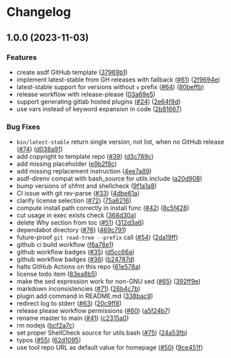 # Changelog

## 1.0.0 (2023-11-03)


### Features

* create asdf GitHub template ([37969b1](https://github.com/nandalopes/asdf-racket/commit/37969b197bba95f2e7a6c7f84bd57fb24c7af9d9))
* implement latest-stable from GH releases with fallback ([#61](https://github.com/nandalopes/asdf-racket/issues/61)) ([2f9694e](https://github.com/nandalopes/asdf-racket/commit/2f9694e5753dd76accde9afdc3fdfb37fb20e22f))
* latest-stable support for versions without `v` prefix ([#64](https://github.com/nandalopes/asdf-racket/issues/64)) ([80beffb](https://github.com/nandalopes/asdf-racket/commit/80beffb5d601de47026c1aaeaa0f0574c9ca832e))
* release workflow with release-please ([03a69e5](https://github.com/nandalopes/asdf-racket/commit/03a69e58a8f3cfd8481deb08d094c5efc55316d9))
* support generating gitlab hosted plugins ([#24](https://github.com/nandalopes/asdf-racket/issues/24)) ([2e64f8d](https://github.com/nandalopes/asdf-racket/commit/2e64f8df0c007e0eeae0876312643963e3957f2a))
* use vars instead of keyword expansion in code ([2b81667](https://github.com/nandalopes/asdf-racket/commit/2b81667111e890ca1d8e59b221c38b0cacbdcc82))


### Bug Fixes

* `bin/latest-stable` return single version, not list, when no GitHub release ([#74](https://github.com/nandalopes/asdf-racket/issues/74)) ([d038a91](https://github.com/nandalopes/asdf-racket/commit/d038a915da6a397cfc7dd2b2638e89b8e74a3407))
* add copyright to template repo ([#39](https://github.com/nandalopes/asdf-racket/issues/39)) ([d3c789c](https://github.com/nandalopes/asdf-racket/commit/d3c789c0e6dad4fae401c98d885bb9781a42788d))
* add missing placeholder ([e9b2f8c](https://github.com/nandalopes/asdf-racket/commit/e9b2f8c88dbec4730d0ad0ed49ebc50b49be2184))
* add missing replacement instruction ([4ee7a89](https://github.com/nandalopes/asdf-racket/commit/4ee7a89596b81a4b34ae01097da3409454055dd2))
* asdf-direnv compat with bash_source for utils include ([a20d908](https://github.com/nandalopes/asdf-racket/commit/a20d908d93f7810d7ab664c0fcffd9b6b4c07637))
* bump versions of shfmt and shellcheck ([9f1a1a8](https://github.com/nandalopes/asdf-racket/commit/9f1a1a8db9ddbda1f39f933bd0e802c665f5ab5f))
* CI issue with git rev-parse ([#33](https://github.com/nandalopes/asdf-racket/issues/33)) ([4dbe61a](https://github.com/nandalopes/asdf-racket/commit/4dbe61aa8c829ead34d9dcec78f257ceb54d2478))
* clarify license selection ([#72](https://github.com/nandalopes/asdf-racket/issues/72)) ([75a6216](https://github.com/nandalopes/asdf-racket/commit/75a62160b4a35df78c26554b349850a812e45256))
* compute install path correctly in install func ([#42](https://github.com/nandalopes/asdf-racket/issues/42)) ([8c5f428](https://github.com/nandalopes/asdf-racket/commit/8c5f4281c54bc9555a2cfdde069dd132d8607de3))
* cut usage in exec exists check ([368d30a](https://github.com/nandalopes/asdf-racket/commit/368d30ae14d9782f4bb6a57cac7f7f1cd3e61965))
* delete Why section from toc ([#51](https://github.com/nandalopes/asdf-racket/issues/51)) ([312d3a6](https://github.com/nandalopes/asdf-racket/commit/312d3a6bd6877d24320db03d5e1b03dd689b847e))
* dependabot directory ([#76](https://github.com/nandalopes/asdf-racket/issues/76)) ([469c791](https://github.com/nandalopes/asdf-racket/commit/469c7917c4049d26648d07e7e56e394173165991))
* future-proof `git read-tree --prefix` call ([#54](https://github.com/nandalopes/asdf-racket/issues/54)) ([2da19ff](https://github.com/nandalopes/asdf-racket/commit/2da19ff1d11af309e6d05b44550b8f776de4de61))
* github ci build workflow ([f6a78e1](https://github.com/nandalopes/asdf-racket/commit/f6a78e1a9ea21f05e7b9965525555be43faab442))
* github workflow badges ([#35](https://github.com/nandalopes/asdf-racket/issues/35)) ([d5cc66a](https://github.com/nandalopes/asdf-racket/commit/d5cc66a024f1cb9a709ead78d28d11f8ec8e43e3))
* github workflow badges ([#36](https://github.com/nandalopes/asdf-racket/issues/36)) ([b24787d](https://github.com/nandalopes/asdf-racket/commit/b24787de265ca797d54c55aa1d09c31dcd68c72f))
* halts GitHub Actions on this repo ([61e578a](https://github.com/nandalopes/asdf-racket/commit/61e578aa2a8d089e389a1f3a6735268f08f0a5dc))
* license todo item ([83ea8b5](https://github.com/nandalopes/asdf-racket/commit/83ea8b53cc4e51e7a23cae99b91b483331ef397a))
* make the sed expression work for non-GNU sed ([#65](https://github.com/nandalopes/asdf-racket/issues/65)) ([392ff9e](https://github.com/nandalopes/asdf-racket/commit/392ff9e2d319fbc45b169c6221fd63de58110598))
* markdown inconsistencies ([#71](https://github.com/nandalopes/asdf-racket/issues/71)) ([26b4c7b](https://github.com/nandalopes/asdf-racket/commit/26b4c7bbed9b38e093fe0b6c7bcd0f9ea7103a5e))
* plugin add command in README.md ([338bac9](https://github.com/nandalopes/asdf-racket/commit/338bac9bc170b495c34f9a62bbc69f0c3f932cae))
* redirect log to stderr ([#63](https://github.com/nandalopes/asdf-racket/issues/63)) ([20c9ff8](https://github.com/nandalopes/asdf-racket/commit/20c9ff84e8364c88eb2728d33e971826f26762d9))
* release please workflow permissions ([#60](https://github.com/nandalopes/asdf-racket/issues/60)) ([a5f24b7](https://github.com/nandalopes/asdf-racket/commit/a5f24b707c016f0ac3eb03939dde5e8d8ebd746a))
* rename master to main ([#41](https://github.com/nandalopes/asdf-racket/issues/41)) ([c2315a0](https://github.com/nandalopes/asdf-racket/commit/c2315a0d2ddb7c6c2335dc06665ed32a9e4e369d))
* rm nodejs ([bcf2a7c](https://github.com/nandalopes/asdf-racket/commit/bcf2a7c05a20712b5ff5c1e4fb6db7a9520f28b1))
* set proper ShellCheck source for utils.bash ([#75](https://github.com/nandalopes/asdf-racket/issues/75)) ([24a53fb](https://github.com/nandalopes/asdf-racket/commit/24a53fb03899b3ff7b3d200487fa3305e9f80549))
* typos ([#55](https://github.com/nandalopes/asdf-racket/issues/55)) ([62d1095](https://github.com/nandalopes/asdf-racket/commit/62d1095fe929ef6808d171092c05f95628f0edd4))
* use tool repo URL as default value for homepage ([#50](https://github.com/nandalopes/asdf-racket/issues/50)) ([9ce451f](https://github.com/nandalopes/asdf-racket/commit/9ce451f3da5642692ea7d62ca9fff0f940d06c75))
